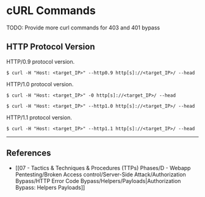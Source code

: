 # cURL Commands

TODO: Provide more curl commands for 403 and 401 bypass

## HTTP Protocol Version

HTTP/0.9 protocol version.

```
$ curl -H "Host: <target_IP>" --http0.9 http[s]://<target_IP>/ --head
```

HTTP/1.0 protocol version.

```
$ curl -H "Host: <target_IP>" -0 http[s]://<target_IP>/ --head

$ curl -H "Host: <target_IP>" --http1.0 http[s]://<target_IP>/ --head
```

HTTP/1.1 protocol version.

```
$ curl -H "Host: <target_IP>" --http1.1 http[s]://<target_IP>/ --head
```

---
## References

- [[07 - Tactics & Techniques & Procedures (TTPs) Phases/D - Webapp Pentesting/Broken Access control/Server-Side Attack/Authorization Bypass/HTTP Error Code Bypass/Helpers/Payloads|Authorization Bypass: Helpers Payloads]]